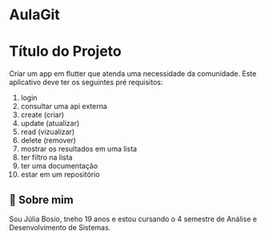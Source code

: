 # AulaGit

# Título do Projeto

Criar um app em flutter que atenda uma necessidade da comunidade. Este aplicativo deve ter os seguintes pré requisitos:

1. login
2. consultar uma api externa
3. create (criar)
4. update (atualizar)
5. read (vizualizar)
6. delete (remover)
7. mostrar os resultados em uma lista
8. ter filtro na lista
9. ter uma documentação
10. estar em um repositório



## 🚀 Sobre mim
Sou Júlia Bosio, tneho 19 anos e estou cursando o 4 semestre de Análise e Desenvolvimento de Sistemas.

